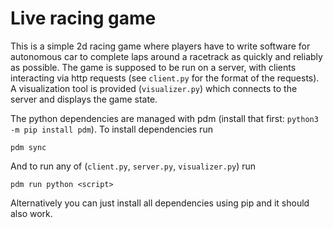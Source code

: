 # Live racing game

This is a simple 2d racing game where players have to write software for autonomous car to complete laps around a racetrack as quickly and reliably as possible.
The game is supposed to be run on a server, with clients interacting via http requests (see `client.py` for the format of the requests).
A visualization tool is provided (`visualizer.py`) which connects to the server and displays the game state.

The python dependencies are managed with pdm (install that first: `python3 -m pip install pdm`). To install dependencies run 

```
pdm sync
```

And to run any of (`client.py`, `server.py`, `visualizer.py`) run

```
pdm run python <script>
```

Alternatively you can just install all dependencies using pip and it should also work.
